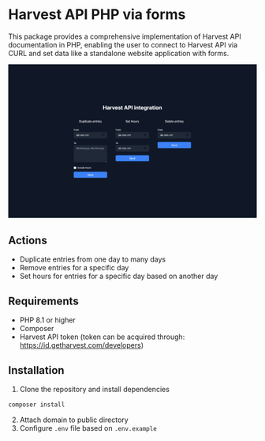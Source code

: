# Harvest API PHP via forms
This package provides a comprehensive implementation of Harvest API documentation in PHP, enabling the user to connect to Harvest API via CURL and set data like a standalone website application with forms.

![Screen 1](https://github.com/mateusz-peczkowski/harvest-php-form-integration/blob/master/screens/1.png?raw=true)

## Actions
- Duplicate entries from one day to many days
- Remove entries for a specific day
- Set hours for entries for a specific day based on another day

## Requirements
- PHP 8.1 or higher
- Composer
- Harvest API token (token can be acquired through: https://id.getharvest.com/developers)

## Installation
1. Clone the repository and install dependencies
```bash
composer install
```
2. Attach domain to public directory
3. Configure `.env` file based on `.env.example`
